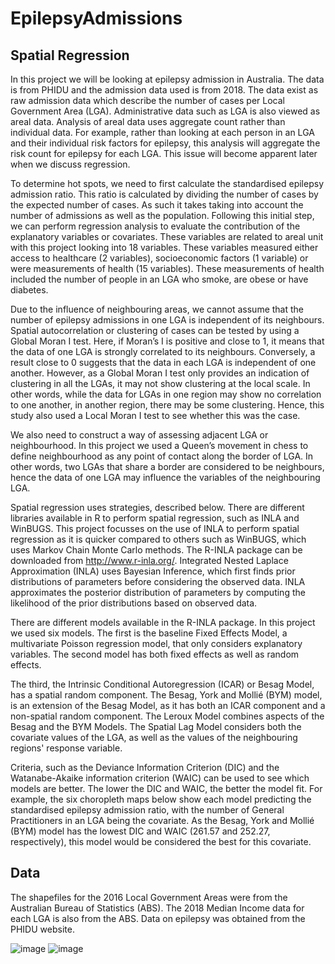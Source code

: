 # EpilepsyAdmissions

## Spatial Regression
In this project we will be looking at epilepsy admission in Australia. The data is from PHIDU and the admission data used is from 2018. The data exist as raw admission data which describe the number of cases per Local Government Area (LGA). Administrative data such as LGA is also viewed as areal data. Analysis of areal data uses aggregate count rather than individual data. For example, rather than looking at each person in an LGA and their individual risk factors for epilepsy, this analysis will aggregate the risk count for epilepsy for each LGA. This issue will become apparent later when we discuss regression.

To determine hot spots, we need to first calculate the standardised epilepsy admission ratio. This ratio is calculated by dividing the number of cases by the expected number of cases. As such it takes taking into account the number of admissions as well as the population. Following this initial step, we can perform regression analysis to evaluate the contribution of the explanatory variables or covariates. These variables are related to areal unit with this project looking into 18 variables. These variables measured either access to healthcare (2 variables), socioeconomic factors (1 variable) or were measurements of health (15 variables). These measurements of health included the number of people in an LGA who smoke, are obese or have diabetes. 

Due to the influence of neighbouring areas, we cannot assume that the number of epilepsy admissions in one LGA is independent of its neighbours. Spatial autocorrelation or clustering of cases can be tested by using a Global Moran I test. Here, if Moran’s I is positive and close to 1, it means that the data of one LGA is strongly correlated to its neighbours. Conversely, a result close to 0 suggests that the data in each LGA is independent of one another. However, as a Global Moran I test only provides an indication of clustering in all the LGAs, it may not show clustering at the local scale. In other words, while the data for LGAs in one region may show no correlation to one another, in another region, there may be some clustering. Hence, this study also used a Local Moran I test to see whether this was the case. 

We also need to construct a way of assessing adjacent LGA or neighbourhood. In this project we used a Queen’s movement in chess to define neighbourhood as any point of contact along the border of LGA. In other words, two LGAs that share a border are considered to be neighbours, hence the data of one LGA may influence the variables of the neighbouring LGA. 

Spatial regression uses strategies, described below. There are different libraries available in R to perform spatial regression, such as INLA and WinBUGS. This project focusses on the use of INLA to perform spatial regression as it is quicker compared to others such as WinBUGS, which uses Markov Chain Monte Carlo methods. 
The R-INLA package can be downloaded from http://www.r-inla.org/. Integrated Nested Laplace Approximation (INLA) uses Bayesian Inference, which first finds prior distributions of parameters before considering the observed data. INLA approximates the posterior distribution of parameters by computing the likelihood of the prior distributions based on observed data. 

There are different models available in the R-INLA package. In this project we used six models. The first is the baseline Fixed Effects Model, a multivariate Poisson regression model, that only considers explanatory variables. The second model has both fixed effects as well as random effects.

The third, the Intrinsic Conditional Autoregression (ICAR) or Besag Model, has a spatial random component. The Besag, York and Mollié (BYM) model, is an extension of the Besag Model, as it has both an ICAR component and a non-spatial random component. The Leroux Model combines aspects of the Besag and the BYM Models. The Spatial Lag Model considers both the covariate values of the LGA, as well as the values of the neighbouring regions' response variable.

Criteria, such as the Deviance Information Criterion (DIC) and the Watanabe-Akaike information criterion (WAIC) can be used to see which models are better. The lower the DIC and WAIC, the better the model fit. For example, the six choropleth maps below show each model predicting the standardised epilepsy admission ratio, with the number of General Practitioners in an LGA being the covariate. As the Besag, York and Mollié (BYM) model has the lowest DIC and WAIC (261.57 and 252.27, respectively), this model would be considered the best for this covariate.


## Data
The shapefiles for the 2016 Local Government Areas were from the Australian Bureau of Statistics (ABS). The 2018 Median Income data for each LGA is also from the ABS. Data on epilepsy was obtained from the PHIDU website.

![image](https://user-images.githubusercontent.com/78997343/201897520-09d3281e-7dae-4e75-9fda-f56923723ce5.png)
![image](https://user-images.githubusercontent.com/78997343/201898762-3ce615a0-9822-49b1-a129-bdbe691c1027.png)

